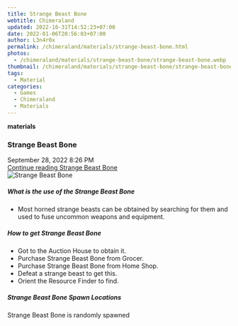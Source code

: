 ```yaml
---
title: Strange Beast Bone
webtitle: Chimeraland
updated: 2022-10-31T14:52:23+07:00
date: 2022-01-06T20:56:03+07:00
author: L3n4r0x
permalink: /chimeraland/materials/strange-beast-bone.html
photos:
  - /chimeraland/materials/strange-beast-bone/strange-beast-bone.webp
thumbnail: /chimeraland/materials/strange-beast-bone/strange-beast-bone.webp
tags:
  - Material
categories:
  - Games
  - Chimeraland
  - Materials
---
```


<section id="bootstrap-wrapper"><link rel="stylesheet" href="https://cdn.statically.io/gh/dimaslanjaka/Web-Manajemen/40ac3225/css/bootstrap-4.5-wrapper.css"/><div class="row g-0 border rounded overflow-hidden flex-md-row mb-4 shadow-sm position-relative"><div class="col p-4 d-flex flex-column position-static"><strong class="d-inline-block mb-2 text-success">materials</strong><h3 class="mb-0">Strange Beast Bone</h3><div class="mb-1 text-muted">September 28, 2022 8:26 PM</div><a href="#" class="stretched-link d-none">Continue reading Strange Beast Bone</a></div><div class="col-auto d-none d-lg-block"><img src="/chimeraland/materials/strange-beast-bone/strange-beast-bone.webp" alt="Strange Beast Bone"/></div></div><div class="row"><div class="col-lg-6 col-12 mb-2"><div class="card"><div class="card-body"><h5 class="card-title">What is the use of the Strange Beast Bone</h5><div class="card-text"><ul><li>Most horned strange beasts can be obtained by searching for them and used to fuse uncommon weapons and equipment.</li></ul></div></div></div></div><div class="col-lg-6 col-12 mb-2"><div class="card"><div class="card-body"><h5 class="card-title">How to get Strange Beast Bone</h5><div class="card-text"><ul><li>Got to the Auction House to obtain it.</li><li>Purchase Strange Beast Bone from Grocer.</li><li>Purchase Strange Beast Bone from Home Shop.</li><li>Defeat a strange beast to get this.</li><li>Orient the Resource Finder to find.</li></ul></div></div></div></div><div class="col-12 mb-2"><h5>Strange Beast Bone Spawn Locations</h5><p>Strange Beast Bone is randomly spawned</p></div></div></section>